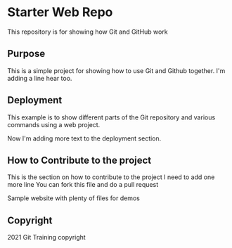 # Starter Web Repo

This repository is for showing how Git and GitHub work

## Purpose

This is a simple project for showing how to use Git and Github together.
I'm adding a line hear too.

## Deployment

This example is to show different parts of the Git repository and various 
commands using a web project.

Now I'm adding more text to the deployment section.

## How to Contribute to the project

This is the section on how to contribute to the project
I need to add one more line
You can fork this file and do a pull request

Sample website with plenty of files for demos

## Copyright

2021 Git Training copyright
